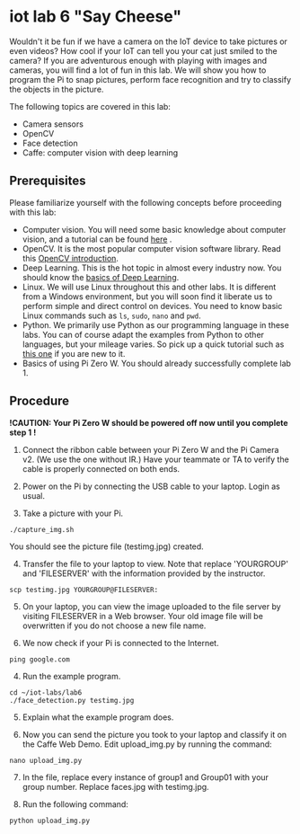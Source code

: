 # iot lab 6 "Say Cheese"

Wouldn't it be fun if we have a camera on the IoT device to take pictures or even videos?  How cool if your IoT can tell you your cat just smiled to the camera? If you are adventurous enough with playing with images and cameras, you will find a lot of fun in this lab. We will show you how to program the Pi to snap pictures, perform face recognition and try to classify the objects in the picture.          

The following topics are covered in this lab:
* Camera sensors
* OpenCV
* Face detection
* Caffe: computer vision with deep learning

## Prerequisites

Please familiarize yourself with the following concepts before proceeding with this lab:
* Computer vision. You will need some basic knowledge about computer vision, and a tutorial can be found  [here](FIXME) .
* OpenCV. It is the most popular computer vision software library. Read this [OpenCV introduction](https://docs.opencv.org/3.2.0/d1/dfb/intro.html).
* Deep Learning. This is the hot topic in almost every industry now. You should know the [basics of Deep Learning](https://medium.com/@shridhar743/a-beginners-guide-to-deep-learning-5ee814cf7706).
* Linux. We will use Linux throughout this and other labs. It is different from a Windows environment, but you will soon find it liberate us to perform simple and direct control on devices. You need to know basic Linux commands such as ```ls```, ```sudo```, ```nano``` and ```pwd```.
* Python. We primarily use Python as our programming language in these labs. You can of course adapt the examples from Python to other languages, but your mileage varies. So pick up a quick tutorial such as [this one](https://www.learnpython.org) if you are new to it.
* Basics of using Pi Zero W. You should already successfully complete lab 1.

## Procedure

__!CAUTION: Your Pi Zero W should be powered off now until you complete step 1 !__

1. Connect the ribbon cable between your Pi Zero W and the Pi Camera v2. (We use the one without IR.) Have your teammate or TA to verify the cable is properly connected on both ends.

2. Power on the Pi by connecting the USB cable to your laptop. Login as usual.

3. Take a picture with your Pi.
```
./capture_img.sh
```
You should see the picture file (testimg.jpg) created.

4. Transfer the file to your laptop to view. Note that replace 'YOURGROUP' and 'FILESERVER' with the information provided by the instructor.
```
scp testimg.jpg YOURGROUP@FILESERVER:
```

5. On your laptop, you can view the image uploaded to the file server by visiting FILESERVER in a Web browser. Your old image file will be overwritten if you do not choose a new file name.

3. We now check if your Pi is connected to the Internet.
```
ping google.com
```

4. Run the example program.
```
cd ~/iot-labs/lab6
./face_detection.py testimg.jpg
```

5. Explain what the example program does.

6. Now you can send the picture you took to your laptop and classify it on the Caffe Web Demo. Edit upload_img.py by running the command:
```
nano upload_img.py
```

7. In the file, replace every instance of group1 and Group01 with your group number. Replace faces.jpg with testimg.jpg.

8. Run the following command:
```
python upload_img.py
```
